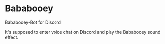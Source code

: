 # Bababooey
Bababooey-Bot for Discord

It's supposed to enter voice chat on Discord and play the Bababooey sound effect.

